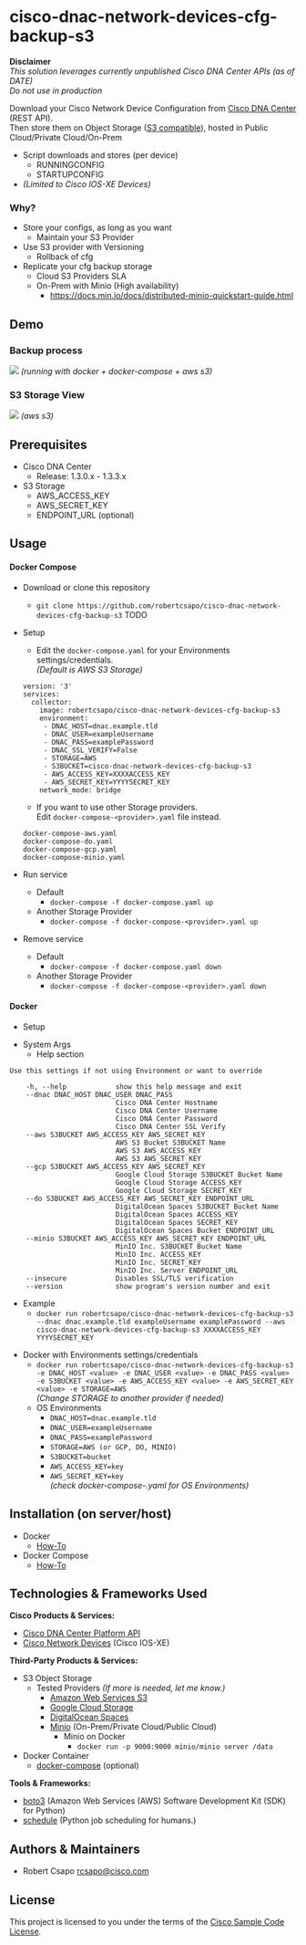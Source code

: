 # cisco-dnac-network-devices-cfg-backup-s3

**Disclaimer**  
_This solution leverages currently unpublished Cisco DNA Center APIs (as of DATE)_  
_Do not use in production_

Download your Cisco Network Device Configuration from [Cisco DNA Center](https://www.cisco.com/c/en/us/products/cloud-systems-management/dna-center/index.html) (REST API).  
Then store them on Object Storage ([S3 compatible](https://en.wikipedia.org/wiki/Amazon_S3#S3_API_and_competing_services)), hosted in Public Cloud/Private Cloud/On-Prem  
* Script downloads and stores (per device)
  * RUNNINGCONFIG
  * STARTUPCONFIG
* _(Limited to Cisco IOS-XE Devices)_

### Why?
* Store your configs, as long as you want
  * Maintain your S3 Provider
* Use S3 provider with Versioning
  * Rollback of cfg
* Replicate your cfg backup storage
  * Cloud S3 Providers SLA
  * On-Prem with Minio (High availability)
    * https://docs.min.io/docs/distributed-minio-quickstart-guide.html

## Demo

### Backup process
![](demo-script.gif)
_(running with docker + docker-compose + aws s3)_

### S3 Storage View
![](demo-s3.gif)
_(aws s3)_

## Prerequisites
* Cisco DNA Center
  * Release: 1.3.0.x - 1.3.3.x
* S3 Storage
  * AWS_ACCESS_KEY
  * AWS_SECRET_KEY
  * ENDPOINT_URL (optional)

## Usage

#### Docker Compose
* Download or clone this repository
  - ```git clone https://github.com/robertcsapo/cisco-dnac-network-devices-cfg-backup-s3```
  TODO

* Setup
  - Edit the ```docker-compose.yaml``` for your Environments settings/credentials.  
  _(Default is AWS S3 Storage)_
  ```
  version: '3'
  services:
    collector:
      image: robertcsapo/cisco-dnac-network-devices-cfg-backup-s3
      environment:
       - DNAC_HOST=dnac.example.tld
       - DNAC_USER=exampleUsername
       - DNAC_PASS=examplePassword
       - DNAC_SSL_VERIFY=False
       - STORAGE=AWS
       - S3BUCKET=cisco-dnac-network-devices-cfg-backup-s3
       - AWS_ACCESS_KEY=XXXXACCESS_KEY
       - AWS_SECRET_KEY=YYYYSECRET_KEY
      network_mode: bridge
  ```
  - If you want to use other Storage providers.  
  Edit ```docker-compose-<provider>.yaml``` file instead.
  ```
  docker-compose-aws.yaml
  docker-compose-do.yaml
  docker-compose-gcp.yaml
  docker-compose-minio.yaml
  ```

* Run service
  - Default
    - ```docker-compose -f docker-compose.yaml up```
  - Another Storage Provider
    - ```docker-compose -f docker-compose-<provider>.yaml up```

* Remove service
  - Default
    - ```docker-compose -f docker-compose.yaml down```
  - Another Storage Provider
    - ```docker-compose -f docker-compose-<provider>.yaml down```

#### Docker

* Setup
- System Args
  * Help section
```
Use this settings if not using Environment or want to override

    -h, --help            show this help message and exit
    --dnac DNAC_HOST DNAC_USER DNAC_PASS
                          Cisco DNA Center Hostname
                          Cisco DNA Center Username
                          Cisco DNA Center Password
                          Cisco DNA Center SSL Verify
    --aws S3BUCKET AWS_ACCESS_KEY AWS_SECRET_KEY
                          AWS S3 Bucket S3BUCKET Name
                          AWS S3 AWS_ACCESS_KEY
                          AWS S3 AWS_SECRET_KEY
    --gcp S3BUCKET AWS_ACCESS_KEY AWS_SECRET_KEY
                          Google Cloud Storage S3BUCKET Bucket Name
                          Google Cloud Storage ACCESS_KEY
                          Google Cloud Storage SECRET_KEY
    --do S3BUCKET AWS_ACCESS_KEY AWS_SECRET_KEY ENDPOINT_URL
                          DigitalOcean Spaces S3BUCKET Bucket Name
                          DigitalOcean Spaces ACCESS_KEY
                          DigitalOcean Spaces SECRET_KEY
                          DigitalOcean Spaces Bucket ENDPOINT_URL
    --minio S3BUCKET AWS_ACCESS_KEY AWS_SECRET_KEY ENDPOINT_URL
                          MinIO Inc. S3BUCKET Bucket Name
                          MinIO Inc. ACCESS_KEY
                          MinIO Inc. SECRET_KEY
                          MinIO Inc. Server ENDPOINT_URL
    --insecure            Disables SSL/TLS verification
    --version             show program's version number and exit
```
  * Example
    - ```docker run robertcsapo/cisco-dnac-network-devices-cfg-backup-s3 --dnac dnac.example.tld exampleUsername examplePassword --aws cisco-dnac-network-devices-cfg-backup-s3 XXXXACCESS_KEY YYYYSECRET_KEY```

  - Docker with Environments settings/credentials
    * ```docker run robertcsapo/cisco-dnac-network-devices-cfg-backup-s3 -e DNAC_HOST <value> -e DNAC_USER <value> -e DNAC_PASS <value> -e S3BUCKET <value> -e AWS_ACCESS_KEY <value> -e AWS_SECRET_KEY <value> -e STORAGE=AWS ```  
    _(Change STORAGE to another provider if needed)_
    - OS Environments
      - ```DNAC_HOST=dnac.example.tld```
      - ```DNAC_USER=exampleUsername```
      - ```DNAC_PASS=examplePassword```
      - ```STORAGE=AWS (or GCP, DO, MINIO)```
      - ```S3BUCKET=bucket```
      - ```AWS_ACCESS_KEY=key```
      - ```AWS_SECRET_KEY=key```  
      _(check docker-compose-<provider>.yaml for OS Environments)_


## Installation (on server/host)

* Docker
  * [How-To](https://docs.docker.com/install/)
* Docker Compose
  * [How-To](https://docs.docker.com/compose/install/)


## Technologies & Frameworks Used

**Cisco Products & Services:**

- [Cisco DNA Center Platform API](https://developer.cisco.com/dnacenter/)
- [Cisco Network Devices](https://developer.cisco.com/site/ios-xe/) (Cisco IOS-XE)

**Third-Party Products & Services:**

- S3 Object Storage
  * Tested Providers _(If more is needed, let me know.)_
    - [Amazon Web Services S3](https://aws.amazon.com/s3/)
    - [Google Cloud Storage](https://cloud.google.com/storage/)
    - [DigitalOcean Spaces](https://www.digitalocean.com/products/spaces/)
    - [Minio](https://min.io/) (On-Prem/Private Cloud/Public Cloud)
      - Minio on Docker
        - ```docker run -p 9000:9000 minio/minio server /data```
- Docker Container
  * [docker-compose](https://docs.docker.com/compose/) (optional)

**Tools & Frameworks:**

- [boto3](https://github.com/boto/boto3) (Amazon Web Services (AWS) Software Development Kit (SDK) for Python)
- [schedule](https://github.com/dbader/schedule) (Python job scheduling for humans.)

## Authors & Maintainers

- Robert Csapo <rcsapo@cisco.com>

## License

This project is licensed to you under the terms of the [Cisco Sample
Code License](./LICENSE).
